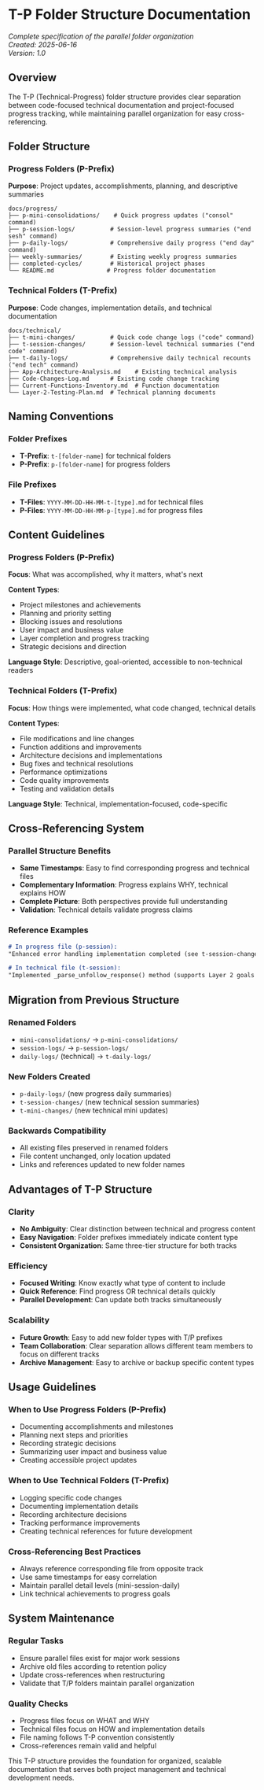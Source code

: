 # T-P Folder Structure Documentation

*Complete specification of the parallel folder organization*  
*Created: 2025-06-16*  
*Version: 1.0*

## Overview

The T-P (Technical-Progress) folder structure provides clear separation between code-focused technical documentation and project-focused progress tracking, while maintaining parallel organization for easy cross-referencing.

## Folder Structure

### Progress Folders (P-Prefix)
**Purpose**: Project updates, accomplishments, planning, and descriptive summaries

```
docs/progress/
├── p-mini-consolidations/    # Quick progress updates ("consol" command)
├── p-session-logs/          # Session-level progress summaries ("end sesh" command)  
├── p-daily-logs/            # Comprehensive daily progress ("end day" command)
├── weekly-summaries/        # Existing weekly progress summaries
├── completed-cycles/        # Historical project phases
└── README.md               # Progress folder documentation
```

### Technical Folders (T-Prefix)  
**Purpose**: Code changes, implementation details, and technical documentation

```
docs/technical/
├── t-mini-changes/          # Quick code change logs ("code" command)
├── t-session-changes/       # Session-level technical summaries ("end code" command)
├── t-daily-logs/            # Comprehensive daily technical recounts ("end tech" command)
├── App-Architecture-Analysis.md    # Existing technical analysis
├── Code-Changes-Log.md      # Existing code change tracking
├── Current-Functions-Inventory.md  # Function documentation  
└── Layer-2-Testing-Plan.md  # Technical planning documents
```

## Naming Conventions

### Folder Prefixes
- **T-Prefix**: `t-[folder-name]` for technical folders
- **P-Prefix**: `p-[folder-name]` for progress folders

### File Prefixes
- **T-Files**: `YYYY-MM-DD-HH-MM-t-[type].md` for technical files
- **P-Files**: `YYYY-MM-DD-HH-MM-p-[type].md` for progress files

## Content Guidelines

### Progress Folders (P-Prefix)
**Focus**: What was accomplished, why it matters, what's next

**Content Types**:
- Project milestones and achievements  
- Planning and priority setting
- Blocking issues and resolutions
- User impact and business value
- Layer completion and progress tracking
- Strategic decisions and direction

**Language Style**: Descriptive, goal-oriented, accessible to non-technical readers

### Technical Folders (T-Prefix)
**Focus**: How things were implemented, what code changed, technical details

**Content Types**:
- File modifications and line changes
- Function additions and improvements  
- Architecture decisions and implementations
- Bug fixes and technical resolutions
- Performance optimizations
- Code quality improvements
- Testing and validation details

**Language Style**: Technical, implementation-focused, code-specific

## Cross-Referencing System

### Parallel Structure Benefits
- **Same Timestamps**: Easy to find corresponding progress and technical files
- **Complementary Information**: Progress explains WHY, technical explains HOW  
- **Complete Picture**: Both perspectives provide full understanding
- **Validation**: Technical details validate progress claims

### Reference Examples
```markdown
# In progress file (p-session):
"Enhanced error handling implementation completed (see t-session-changes for technical details)"

# In technical file (t-session):  
"Implemented _parse_unfollow_response() method (supports Layer 2 goals documented in p-session-logs)"
```

## Migration from Previous Structure

### Renamed Folders
- `mini-consolidations/` → `p-mini-consolidations/`
- `session-logs/` → `p-session-logs/`  
- `daily-logs/` (technical) → `t-daily-logs/`

### New Folders Created
- `p-daily-logs/` (new progress daily summaries)
- `t-session-changes/` (new technical session summaries)
- `t-mini-changes/` (new technical mini updates)

### Backwards Compatibility
- All existing files preserved in renamed folders
- File content unchanged, only location updated
- Links and references updated to new folder names

## Advantages of T-P Structure

### Clarity
- **No Ambiguity**: Clear distinction between technical and progress content
- **Easy Navigation**: Folder prefixes immediately indicate content type
- **Consistent Organization**: Same three-tier structure for both tracks

### Efficiency  
- **Focused Writing**: Know exactly what type of content to include
- **Quick Reference**: Find progress OR technical details quickly
- **Parallel Development**: Can update both tracks simultaneously

### Scalability
- **Future Growth**: Easy to add new folder types with T/P prefixes
- **Team Collaboration**: Clear separation allows different team members to focus on different tracks
- **Archive Management**: Easy to archive or backup specific content types

## Usage Guidelines

### When to Use Progress Folders (P-Prefix)
- Documenting accomplishments and milestones
- Planning next steps and priorities  
- Recording strategic decisions
- Summarizing user impact and business value
- Creating accessible project updates

### When to Use Technical Folders (T-Prefix)
- Logging specific code changes
- Documenting implementation details
- Recording architecture decisions
- Tracking performance improvements
- Creating technical references for future development

### Cross-Referencing Best Practices
- Always reference corresponding file from opposite track
- Use same timestamps for easy correlation
- Maintain parallel detail levels (mini-session-daily)
- Link technical achievements to progress goals

## System Maintenance

### Regular Tasks
- Ensure parallel files exist for major work sessions
- Archive old files according to retention policy
- Update cross-references when restructuring
- Validate that T/P folders maintain parallel organization

### Quality Checks
- Progress files focus on WHAT and WHY
- Technical files focus on HOW and implementation details
- File naming follows T-P convention consistently
- Cross-references remain valid and helpful

This T-P structure provides the foundation for organized, scalable documentation that serves both project management and technical development needs.